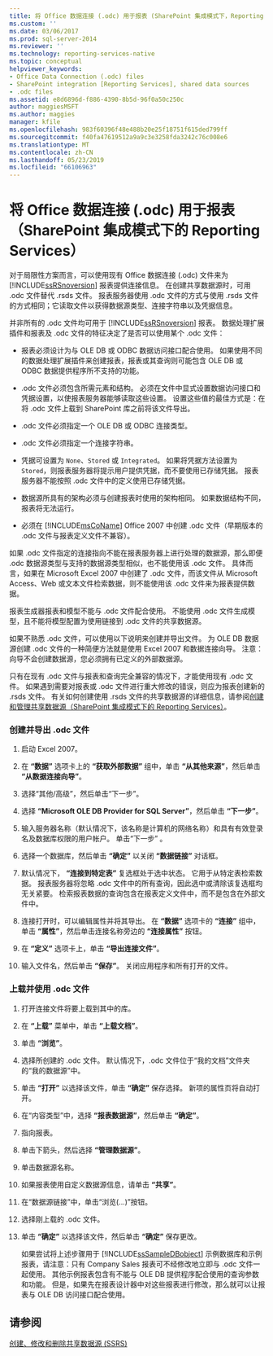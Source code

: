 ```yaml
---
title: 将 Office 数据连接 (.odc) 用于报表 (SharePoint 集成模式下，Reporting Services) |Microsoft Docs
ms.custom: ''
ms.date: 03/06/2017
ms.prod: sql-server-2014
ms.reviewer: ''
ms.technology: reporting-services-native
ms.topic: conceptual
helpviewer_keywords:
- Office Data Connection (.odc) files
- SharePoint integration [Reporting Services], shared data sources
- .odc files
ms.assetid: e8d6896d-f886-4390-8b5d-96f0a50c250c
author: maggiesMSFT
ms.author: maggies
manager: kfile
ms.openlocfilehash: 983f60396f48e488b20e25f18751f615ded799ff
ms.sourcegitcommit: f40fa47619512a9a9c3e3258fda3242c76c008e6
ms.translationtype: MT
ms.contentlocale: zh-CN
ms.lasthandoff: 05/23/2019
ms.locfileid: "66106963"
---
```

# <a name="use-an-office-data-connection-odc-with-reports-reporting-services-in-sharepoint-integrated-mode"></a>将 Office 数据连接 (.odc) 用于报表（SharePoint 集成模式下的 Reporting Services）
  对于局限性方案而言，可以使用现有 Office 数据连接 (.odc) 文件来为 [!INCLUDE[ssRSnoversion](../../includes/ssrsnoversion-md.md)] 报表提供连接信息。 在创建共享数据源时，可用 .odc 文件替代 .rsds 文件。 报表服务器使用 .odc 文件的方式与使用 .rsds 文件的方式相同；它读取文件以获得数据源类型、连接字符串以及凭据信息。  
  
 并非所有的 .odc 文件均可用于 [!INCLUDE[ssRSnoversion](../../includes/ssrsnoversion-md.md)] 报表。 数据处理扩展插件和报表及 .odc 文件的特征决定了是否可以使用某个 .odc 文件：  
  
-   报表必须设计为与 OLE DB 或 ODBC 数据访问接口配合使用。 如果使用不同的数据处理扩展插件来创建报表，报表或其查询则可能包含 OLE DB 或 ODBC 数据提供程序所不支持的功能。  
  
-   .odc 文件必须包含所需元素和结构。 必须在文件中显式设置数据访问接口和凭据设置，以使报表服务器能够读取这些设置。 设置这些值的最佳方式是：在将 .odc 文件上载到 SharePoint 库之前将该文件导出。  
  
-   .odc 文件必须指定一个 OLE DB 或 ODBC 连接类型。  
  
-   .odc 文件必须指定一个连接字符串。  
  
-   凭据可设置为 `None`、`Stored` 或 `Integrated`。 如果将凭据方法设置为 `Stored`，则报表服务器将提示用户提供凭据，而不要使用已存储凭据。 报表服务器不能按照 .odc 文件中的定义使用已存储凭据。  
  
-   数据源所具有的架构必须与创建报表时使用的架构相同。 如果数据结构不同，报表将无法运行。  
  
-   必须在 [!INCLUDE[msCoName](../../includes/msconame-md.md)] Office 2007 中创建 .odc 文件（早期版本的 .odc 文件与报表定义文件不兼容）。  
  
 如果 .odc 文件指定的连接指向不能在报表服务器上进行处理的数据源，那么即便 .odc 数据源类型与支持的数据源类型相似，也不能使用该 .odc 文件。 具体而言，如果在 Microsoft Excel 2007 中创建了 .odc 文件，而该文件从 Microsoft Access、Web 或文本文件检索数据，则不能使用该 .odc 文件来为报表提供数据。  
  
 报表生成器报表和模型不能与 .odc 文件配合使用。 不能使用 .odc 文件生成模型，且不能将模型配置为使用链接到 .odc 文件的共享数据源。  
  
 如果不熟悉 .odc 文件，可以使用以下说明来创建并导出文件。 为 OLE DB 数据源创建 .odc 文件的一种简便方法就是使用 Excel 2007 和数据连接向导。 注意：向导不会创建数据源，您必须拥有已定义的外部数据源。  
  
 只有在现有 .odc 文件与报表和查询完全兼容的情况下，才能使用现有 .odc 文件。 如果遇到需要对报表或 .odc 文件进行重大修改的错误，则应为报表创建新的 .rsds 文件。 有关如何创建使用 .rsds 文件的共享数据源的详细信息，请参阅[创建和管理共享数据源（SharePoint 集成模式下的 Reporting Services）](../create-manage-shared-data-sources-reporting-services-sharepoint-integrated-mode.md)。  
  
### <a name="to-create-and-export-an-odc-file"></a>创建并导出 .odc 文件  
  
1.  启动 Excel 2007。  
  
2.  在 **“数据”** 选项卡上的 **“获取外部数据”** 组中，单击 **“从其他来源”**，然后单击 **“从数据连接向导”**。  
  
3.  选择“其他/高级”，然后单击“下一步”。  
  
4.  选择 **“Microsoft OLE DB Provider for SQL Server”**，然后单击 **“下一步”**。  
  
5.  输入服务器名称（默认情况下，该名称是计算机的网络名称）和具有有效登录名及数据库权限的用户帐户。 单击“下一步” 。  
  
6.  选择一个数据库，然后单击 **“确定”** 以关闭 **“数据链接”** 对话框。  
  
7.  默认情况下， **“连接到特定表”** 复选框处于选中状态。 它用于从特定表检索数据。 报表服务器将忽略 .odc 文件中的所有查询，因此选中或清除该复选框均无关紧要。 检索报表数据的查询包含在报表定义文件中，而不是包含在外部文件中。  
  
8.  连接打开时，可以编辑属性并将其导出。 在 **“数据”** 选项卡的 **“连接”** 组中，单击 **“属性”**，然后单击连接名称旁边的 **“连接属性”** 按钮。  
  
9. 在 **“定义”** 选项卡上，单击 **“导出连接文件”**。  
  
10. 输入文件名，然后单击 **“保存”**。 关闭应用程序和所有打开的文件。  
  
### <a name="to-upload-and-use-an-odc-file"></a>上载并使用 .odc 文件  
  
1.  打开连接文件将要上载到其中的库。  
  
2.  在 **“上载”** 菜单中，单击 **“上载文档”**。  
  
3.  单击 **“浏览”**。  
  
4.  选择所创建的 .odc 文件。 默认情况下，.odc 文件位于“我的文档”文件夹的“我的数据源”中。  
  
5.  单击 **“打开”** 以选择该文件，单击 **“确定”** 保存选择。 新项的属性页将自动打开。  
  
6.  在“内容类型”中，选择 **“报表数据源”**，然后单击 **“确定”**。  
  
7.  指向报表。  
  
8.  单击下箭头，然后选择 **“管理数据源”**。  
  
9. 单击数据源名称。  
  
10. 如果报表使用自定义数据源信息，请单击 **“共享”**。  
  
11. 在“数据源链接”中，单击“浏览(...)”按钮。  
  
12. 选择刚上载的 .odc 文件。  
  
13. 单击 **“确定”** 以选择该文件，然后单击 **“确定”** 保存更改。  
  
     如果尝试将上述步骤用于 [!INCLUDE[ssSampleDBobject](../../includes/sssampledbobject-md.md)] 示例数据库和示例报表，请注意：只有 Company Sales 报表可不经修改地立即与 .odc 文件一起使用。 其他示例报表包含有不能与 OLE DB 提供程序配合使用的查询参数和功能。 但是，如果先在报表设计器中对这些报表进行修改，那么就可以让报表与 OLE DB 访问接口配合使用。  
  
## <a name="see-also"></a>请参阅  
 [创建、修改和删除共享数据源 (SSRS)](create-modify-and-delete-shared-data-sources-ssrs.md)  
  
  
